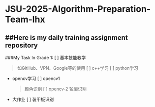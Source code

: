 # JSU-2025-Algorithm-Preparation-Team-lhx
##Here is my daily training assignment repository
--
###My Task In Grade 1:
[ ] 基本技能教学
   >如GitHub、VPN、Google等的使用
[ ] c++学习
[ ] python学习
- opencv学习
[ ] opencv1
   >颜色识别
[ ] opencv-2
   >轮廓识别
- 大作业
[ ] 装甲板识别
